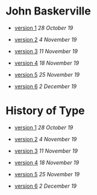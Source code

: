# John Baskerville
- [version 1](https://alexmccormick24.github.io/john_baskerville/baskerville.html)
*28 October 19*

- [version 2](https://alexmccormick24.github.io/john_baskerville/baskerville2.html)
*4 November 19*

- [version 3](https://alexmccormick24.github.io/john_baskerville/baskerville3.html)
*11 November 19*

- [version 4](https://alexmccormick24.github.io/john_baskerville/baskerville4.html)
*18 November 19*

- [version 5](https://alexmccormick24.github.io/john_baskerville/baskerville5.html)
*25 November 19*

- [version 6](https://alexmccormick24.github.io/john_baskerville/baskerville6.html)
*2 December 19*

# History of Type
- [version 1](https://alexmccormick24.github.io/john_baskerville/history1.html)
*28 October 19*

- [version 2](https://alexmccormick24.github.io/john_baskerville/history2.html)
*4 November 19*

- [version 3](https://alexmccormick24.github.io/john_baskerville/history3.html)
*11 November 19*

- [version 4](https://alexmccormick24.github.io/john_baskerville/history4.html)
*18 November 19*

- [version 5](https://alexmccormick24.github.io/john_baskerville/history5.html)
*25 November 19*

- [version 6](https://alexmccormick24.github.io/john_baskerville/history6.html)
*2 December 19*
